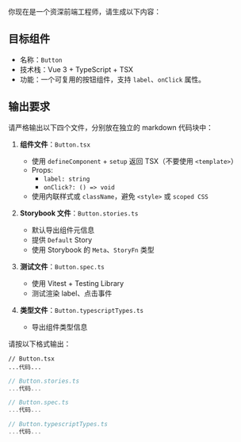 你现在是一个资深前端工程师，请生成以下内容：

## 目标组件
- 名称：`Button`
- 技术栈：Vue 3 + TypeScript + TSX
- 功能：一个可复用的按钮组件，支持 `label`、`onClick` 属性。

## 输出要求
请严格输出以下四个文件，分别放在独立的 markdown 代码块中：

1. **组件文件**：`Button.tsx`
   - 使用 `defineComponent` + `setup` 返回 TSX（不要使用 `<template>`）
   - Props:
      - `label: string`
      - `onClick?: () => void`
   - 使用内联样式或 `className`，避免 `<style>` 或 `scoped CSS`

2. **Storybook 文件**：`Button.stories.ts`
   - 默认导出组件元信息
   - 提供 `Default` Story
   - 使用 Storybook 的 `Meta`、`StoryFn` 类型

3. **测试文件**：`Button.spec.ts`
   - 使用 Vitest + Testing Library
   - 测试渲染 label、点击事件

4. **类型文件**：`Button.typescriptTypes.ts`
   - 导出组件类型信息

请按以下格式输出：
```tsx
// Button.tsx
...代码...
```

```ts
// Button.stories.ts
...代码...
```

```ts
// Button.spec.ts
...代码...
```

```ts
// Button.typescriptTypes.ts
...代码...
```